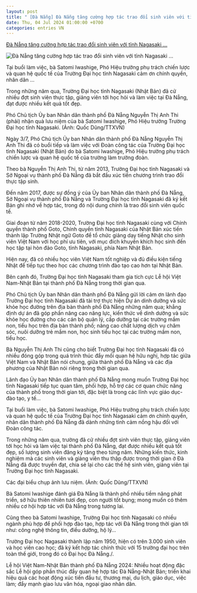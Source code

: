 ```yaml
---
layout: post
title: " [Đà Nẵng] Đà Nẵng tăng cường hợp tác trao đổi sinh viên với tỉnh Nagasaki ..."
date: Thu, 04 Jul 2024 01:00:00 +0700
categories: entries VN
---
```

[Đà Nẵng tăng cường hợp tác trao đổi sinh viên với tỉnh Nagasaki ...](https://www.vietnamplus.vn/da-nang-tang-cuong-hop-tac-trao-doi-sinh-vien-voi-tinh-nagasaki-cua-nhat-ban-post962676.vnp)

![Đà Nẵng tăng cường hợp tác trao đổi sinh viên với tỉnh Nagasaki ...](https://imagev3.vietnamplus.vn/1200x630/Uploaded/2024/fsmsy/2024_07_03/ttxvn-da-nang-nhat-ban-1-8106.jpg.webp)

Tại buổi làm việc, bà Satomi Iwashige, Phó Hiệu trưởng phụ trách chiến lược và quan hệ quốc tế của Trường Đại học tỉnh Nagasaki cảm ơn chính quyền, nhân dân ...

Trong những năm qua, Trường Đại học tỉnh Nagasaki (Nhật Bản) đã cử nhiều đợt sinh viên thực tập, giảng viên tới học hỏi và làm việc tại Đà Nẵng, đạt được nhiều kết quả tốt đẹp.

Phó Chủ tịch Ủy ban Nhân dân thành phố Đà Nẵng Nguyễn Thị Anh Thi (phải) nhận quà lưu niệm của bà Satomi Iwashige, Phó Hiệu trưởng Trường Đại học tỉnh Nagasaki. (Ảnh: Quốc Dũng/TTXVN)

Ngày 3/7, Phó Chủ tịch Ủy ban Nhân dân thành phố Đà Nẵng Nguyễn Thị Anh Thi đã có buổi tiếp và làm việc với Đoàn công tác của Trường Đại học tỉnh Nagasaki (Nhật Bản) do bà Satomi Iwashige, Phó Hiệu trưởng phụ trách chiến lược và quan hệ quốc tế của trường làm trưởng đoàn.

Theo bà Nguyễn Thị Anh Thi, từ năm 2013, Trường Đại học tỉnh Nagasaki và Sở Ngoại vụ thành phố Đà Nẵng đã bắt đầu xúc tiến chương trình trao đổi thực tập sinh.

Đến năm 2017, được sự đồng ý của Ủy ban Nhân dân thành phố Đà Nẵng, Sở Ngoại vụ thành phố Đà Nẵng và Trường Đại học tỉnh Nagasaki đã ký kết Bản ghi nhớ về hợp tác, trong đó nội dung chính là trao đổi sinh viên quốc tế.

Giai đoạn từ năm 2018-2020, Trường Đại học tỉnh Nagasaki cùng với Chính quyền thành phố Goto, Chính quyền tỉnh Nagasaki của Nhật Bản xúc tiến thành lập Trường Nhật ngữ Goto để tổ chức giảng dạy tiếng Nhật cho sinh viên Việt Nam với học phí ưu tiên, với mục đích khuyến khích học sinh đến học tập tại hòn đảo Goto, tỉnh Nagasaki, phía Nam Nhật Bản.

Hiện nay, đã có nhiều học viên Việt Nam tốt nghiệp và đủ điều kiện tiếng Nhật để tiếp tục theo học các chương trình đào tạo cao hơn tại Nhật Bản.

Bên cạnh đó, Trường Đại học tỉnh Nagasaki tham gia tích cực Lễ hội Việt Nam-Nhật Bản tại thành phố Đà Nẵng trong thời gian qua.

Phó Chủ tịch Ủy ban Nhân dân thành phố Đà Nẵng gửi lời cảm ơn lãnh đạo Trường Đại học tỉnh Nagasaki đã tài trợ thực hiện Dự án dinh dưỡng và sức khỏe học đường trên địa bàn thành phố Đà Nẵng những năm qua; khẳng định dự án đã góp phần nâng cao năng lực, kiến thức về dinh dưỡng và sức khỏe học đường cho các cán bộ quản lý, cấp dưỡng tại các trường mầm non, tiểu học trên địa bàn thành phố; nâng cao chất lượng dịch vụ chăm sóc, nuôi dưỡng trẻ mầm non, học sinh tiểu học tại các trường mầm non, tiểu học.

Bà Nguyễn Thị Anh Thi cũng cho biết Trường Đại học tỉnh Nagasaki đã có nhiều đóng góp trong quá trình thúc đẩy mối quan hệ hữu nghị, hợp tác giữa Việt Nam và Nhật Bản nói chung, giữa thành phố Đà Nẵng và các địa phương của Nhật Bản nói riêng trong thời gian qua.

Lãnh đạo Ủy ban Nhân dân thành phố Đà Nẵng mong muốn Trường Đại học tỉnh Nagasaki tiếp tục quan tâm, phối hợp, hỗ trợ các cơ quan chức năng của thành phố trong thời gian tới, đặc biệt là trong các lĩnh vực giáo dục-đào tạo, y tế...

Tại buổi làm việc, bà Satomi Iwashige, Phó Hiệu trưởng phụ trách chiến lược và quan hệ quốc tế của Trường Đại học tỉnh Nagasaki cảm ơn chính quyền, nhân dân thành phố Đà Nẵng đã dành những tình cảm nồng hậu đối với Đoàn công tác.

Trong những năm qua, trường đã cử nhiều đợt sinh viên thực tập, giảng viên tới học hỏi và làm việc tại thành phố Đà Nẵng, đạt được nhiều kết quả tốt đẹp, số lượng sinh viên đăng ký tăng theo từng năm. Những kiến thức, kinh nghiệm mà các sinh viên và giảng viên thu thập được trong thời gian ở Đà Nẵng đã được truyền đạt, chia sẻ lại cho các thế hệ sinh viên, giảng viên tại Trường Đại học tỉnh Nagasaki.

Các đại biểu chụp ảnh lưu niệm. (Ảnh: Quốc Dũng/TTXVN)

Bà Satomi Iwashige đánh giá Đà Nẵng là thành phố nhiều tiềm năng phát triển, sở hữu thiên nhiên tươi đẹp, con người tốt bụng; mong muốn có thêm nhiều cơ hội hợp tác với Đà Nẵng trong tương lai.

Cũng theo bà Satomi Iwashige, Trường Đại học tỉnh Nagasaki có nhiều ngành phù hợp để phối hợp đào tạo, hợp tác với Đà Nẵng trong thời gian tới như: công nghệ thông tin, điều dưỡng, hộ lý…

Trường Đại học Nagasaki thành lập năm 1950, hiện có trên 3.000 sinh viên và học viên cao học; đã ký kết hợp tác chính thức với 15 trường đại học trên toàn thế giới, trong đó có Đại học Đà Nẵng./.

Lễ hội Việt Nam-Nhật Bản thành phố Đà Nẵng 2024: Nhiều hoạt động đặc sắc Lễ hội góp phần thúc đẩy quan hệ hợp tác Đà Nẵng-Nhật Bản; triển khai hiệu quả các hoạt động xúc tiến đầu tư, thương mại, du lịch, giáo dục, việc làm; đẩy mạnh giao lưu văn hóa, ngoại giao nhân dân.

